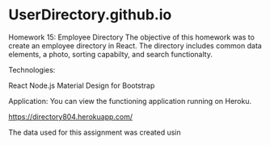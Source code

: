 # UserDirectory.github.io

Homework 15: Employee Directory
The objective of this homework was to create an employee directory in React. The directory includes common data elements, a photo, sorting capabilty, and search functionalty.

Technologies:

React
Node.js
Material Design for Bootstrap

Application:
You can view the functioning application running on Heroku.

https://directory804.herokuapp.com/

The data used for this assignment was created usin 
